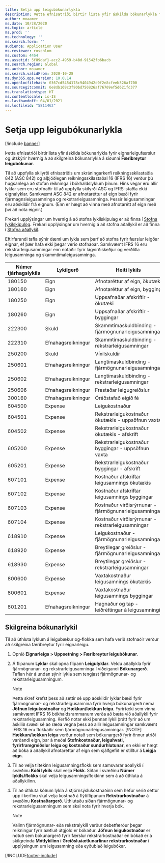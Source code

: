 ```yaml
---
title: Setja upp leigubókunarlykla
description: Þetta efnisatriði birtir lista yfir áskilda bókunarlykla fyrir eignarleigufærslur og útskýrir hvernig á að skilgreina bókunarlykla á síðunni færibreytur leigubókunar.
author: moaamer
ms.date: 10/28/2020
ms.topic: article
ms.prod: ''
ms.technology: ''
ms.search.form: ''
audience: Application User
ms.reviewer: roschlom
ms.custom: 4464
ms.assetid: 5f89daf1-acc2-4959-b48d-91542fb6bacb
ms.search.region: Global
ms.author: moaamer
ms.search.validFrom: 2020-10-28
ms.dyn365.ops.version: 10.0.14
ms.openlocfilehash: 0367cd5454178c9404942c9f2e8cfeeb326af700
ms.sourcegitcommit: 0e8db169c3f90bd750826af76709ef5d621fd377
ms.translationtype: HT
ms.contentlocale: is-IS
ms.lasthandoff: 04/01/2021
ms.locfileid: "5811462"
---
```

# <a name="set-up-lease-posting-accounts"></a>Setja upp leigubókunarlykla

[!include [banner](../includes/banner.md)]

Þetta efnisatriði birtir lista yfir áskilda bókunarlykla fyrir eignarleigufærslur og útskýrir hvernig á að skilgreina bókunarlykla á síðunni **Færibreytur leigubókunar**.

Til að uppfylla skilyrði efnisatriðis um skráningarkerfi reikningsskilastaðla 842 (ASC 842) og alþjóðlegan reikningsskilastaðal 16 (IFRS 16) verður þú hugsanlega að stofan reikninga í bókhaldslyklum þínum. Hins vegar eru allir lyklar sem eru stofnaðir til að uppfylla skilyrði ASC og IFRS-staðla ekki eignalyklar. Samkvæmt ASC 842 er afnotaréttur af eign bæði fyrir fjármagnsleigusamninga og rekstrarleigusamninga. Þessir leigusamningar eru aðskildir frá eignum. (Enn er hægt að vinna með afnotarétt af eign með því að nota eignir.)

Frekari upplýsingar um hvernig á að stofna lykilskipulag er að finna í [Stofna lykilskipulög](../general-ledger/tasks/create-account-structures.md). Frekari upplýsingar um hvernig á að stofna aðallykil er að finna í [Stofna aðallykil](../general-ledger/tasks/create-main-account.md).

Eftirfarandi tafla sýnir dæmi um lykla sem þarf að stofna fyrir færslur leigðar eignar, ef þær hafa ekki þegar verið stofnaðar. Samkvæmt IFRS 16 eru rekstrarleigusamningar enn notaðir fyrir lágvirðiskeðjur og verðlitla leigusamninga og skammtímaleigusamninga.

| Númer fjárhagslykils | Lykilgerð  | Heiti lykils                                          |
|-----------------------|---------------|-------------------------------------------------------|
| 180150                | Eign         | Afnotaréttur af eign, ökutæki                                     |
| 180160                | Eign         | Afnotaréttur af eign, bygging                                    |
| 180250                | Eign         | Uppsafnaðar afskriftir - ökutæki                   |
| 180260                | Eign         | Uppsafnaðar afskriftir - byggingar                  |
| 222300                | Skuld     | Skammtímaskuldbinding - fjármögnunarleigusamningar                |
| 222310                | Efnahagsreikningur | Skammtímaskuldbinding - rekstrarleigusamningar              |
| 250200                | Skuld     | Víxilskuldir                                         |
| 250601                | Efnahagsreikningur | Langtímaskuldbinding - fjármögnunarleigusamningar                 |
| 250602                | Efnahagsreikningur | Langtímaskuldbinding - rekstrarleigusamningar               |
| 250606                | Efnahagsreikningur | Frestaðar leigugreiðslur                                         |
| 300160                | Efnahagsreikningur | Óráðstafað eigið fé                                     |
| 604500                | Expense       | Leigukostnaður                                         |
| 604501                | Expense       | Rekstrarleigukostnaður ökutækis - uppsöfnun vaxta  |
| 604502                | Expense       | Rekstrarleigukostnaður ökutækis - afskrift        |
| 605200                | Expense       | Rekstrarleigukostnaður byggingar - uppsöfnun vaxta |
| 605201                | Expense       | Rekstrarleigukostnaður byggingar - afskrift       |
| 607101                | Expense       | Kostnaður afskriftar leigusamnings ökutækis                    |
| 607102                | Expense       | Kostnaður afskriftar leigusamnings byggingar                   |
| 607103                | Expense       | Kostnaður virðisrýrnunar - fjármögnunarleigusamningar                   |
| 607104                | Expense       | Kostnaður virðisrýrnunar - rekstrarleigusamningar                 |
| 618910                | Expense       | Leigukostnaður - fjármögnunarleigusamningar                        |
| 618920                | Expense       | Breytilegar greiðslur - fjármögnunarleigusamningar                    |
| 618930                | Expense       | Breytilegar greiðslur - rekstrarleigusamningar                  |
| 800600                | Expense       | Vaxtakostnaður leigusamnings ökutækis                        |
| 800601                | Expense       | Vaxtakostnaður leigusamnings byggingar                       |
| 801201                | Efnahagsreikningur | Hagnaður og tap - leiðréttingar á leigusamningi                      |

## <a name="configure-posting-accounts"></a>Skilgreina bókunarlykil

Til að úthluta lyklum á leigubækur og-flokka sem hafa verið stofnaðir verður að skilgreina færibreytur fyrir eignarleigu.

1. Opnið **Eignarleiga \> Uppsetning \> Færibreytur leigubókunar**.
2. Á flipanum **Lyklar** skal opna flipann **Leigulyklar**. Veldu aðallykla fyrir fjármögnunar- og rekstrarleigusamninga í viðeigandi **Bókunargerð**. Taflan hér á undan sýnir lykla sem tengjast fjármögnunar- og rekstrarleigusamningum.

    > [!NOTE]
    > Þetta skref krefst þess að settir sé upp aðskildir lyklar bæði fyrir fjármögnunar- og rekstrarleigusamnina fyrir hverja bókunargerð nema **Jöfnun leigukostnaðar** og **Hækkun/lækkun leigu**. Fyrirtæki sem vinna samkvæmt IFRS 16 bókhaldsrammanum verða að bæta við aðallykli fyrir rekstrarleigusamning. Kerfið notar ekki þennan lykil þrátt fyrir að um áskilið svæði sé að ræða vegna þess að allir leigusamningar samkvæmt IFRS 16 eru flokkaðir sem fjármögnunarleigusamningar.
    >[!NOTE]
    > **Hækkun/lækkun leigu** verður notað sem bókunargerð fyrir önnur atriði varðandi eign, þar á meðal **Stofnkostnaður, leiguhvati, fyrirframgreiðslur leigu og kostnaður sundurhlutunar**, en ekki er hægt að bóka á aðallykil afnotaréttar af eign sem sjálfgefið er stilltur á **Leigja eign**.        
    
3. Til að velja tiltekinn leigusamningsflokk sem samsvarar aðallykli í svæðinu **Kóði lykils** skal velja **Flokk**. Síðan í svæðinu **Númer lykils/flokks** skal velja leigusamningsflokkinn sem á að úthluta á aðallykilinn.
4. Til að úthluta kóðum lykla á stjórnsýslukostnaðinn sem hefur verið settur upp í kerfinu skal velja kostnað á flýtiflipanum **Rekstrarkostnaður** á svæðinu **Kostnaðargerð**. Úthlutaðu síðan fjármögnunar- og rekstrarleigusamningum sem skal nota fyrir hverja bók.

    > [!NOTE]
    > Valinn fjármögnunar- eða rekstralykill verður debetfærður þegar reikningur fyrir áætluð útgjöld er bókaður.
    > **Jöfnun leigukostnaðar** er notuð sem bókunargerð fyrir færslur rekstrarkostnaðar en bókað er á skilgreinda **Mótlykilinn** í **Greiðsluáætlunarlínur rekstrarkostnaðar** í upplýsingum um leigusamning eða eyðublað leigubókar.   


[!INCLUDE[footer-include](../../includes/footer-banner.md)]